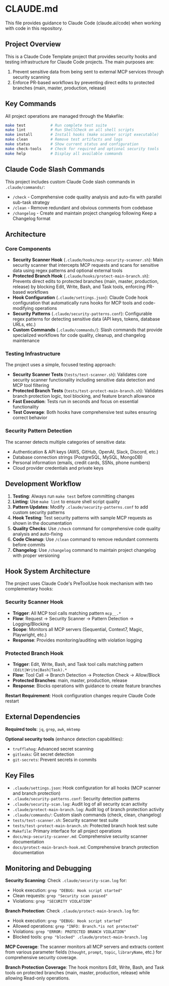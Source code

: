 # CLAUDE.md

This file provides guidance to Claude Code (claude.ai/code) when working with code in this repository.

## Project Overview

This is a Claude Code Template project that provides security hooks and testing infrastructure for Claude Code projects. The main purposes are:
1. Prevent sensitive data from being sent to external MCP services through security scanning
2. Enforce PR-based workflows by preventing direct edits to protected branches (main, master, production, release)

## Key Commands

All project operations are managed through the Makefile:

```bash
make test           # Run complete test suite
make lint           # Run ShellCheck on all shell scripts
make install        # Install hooks (make scanner script executable)
make clean          # Remove test artifacts and logs
make status         # Show current status and configuration
make check-tools    # Check for required and optional security tools
make help           # Display all available commands
```

## Claude Code Slash Commands

This project includes custom Claude Code slash commands in `.claude/commands/`:

- `/check` - Comprehensive code quality analysis and auto-fix with parallel sub-task strategy
- `/clean` - Remove redundant and obvious comments from codebase  
- `/changelog` - Create and maintain project changelog following Keep a Changelog format

## Architecture

### Core Components

- **Security Scanner Hook** (`.claude/hooks/mcp-security-scanner.sh`): Main security scanner that intercepts MCP requests and scans for sensitive data using regex patterns and optional external tools
- **Protected Branch Hook** (`.claude/hooks/protect-main-branch.sh`): Prevents direct edits to protected branches (main, master, production, release) by blocking Edit, Write, Bash, and Task tools, enforcing PR-based workflows
- **Hook Configuration** (`.claude/settings.json`): Claude Code hook configuration that automatically runs hooks for MCP tools and code-modifying operations
- **Security Patterns** (`.claude/security-patterns.conf`): Configurable regex patterns for detecting sensitive data (API keys, tokens, database URLs, etc.)
- **Custom Commands** (`.claude/commands/`): Slash commands that provide specialized workflows for code quality, cleanup, and changelog maintenance

### Testing Infrastructure

The project uses a simple, focused testing approach:

- **Security Scanner Tests** (`tests/test-scanner.sh`): Validates core security scanner functionality including sensitive data detection and MCP tool filtering
- **Protected Branch Tests** (`tests/test-protect-main-branch.sh`): Validates branch protection logic, tool blocking, and feature branch allowance
- **Fast Execution**: Tests run in seconds and focus on essential functionality
- **Test Coverage**: Both hooks have comprehensive test suites ensuring correct behavior

### Security Pattern Detection

The scanner detects multiple categories of sensitive data:

- Authentication & API keys (AWS, GitHub, OpenAI, Slack, Discord, etc.)
- Database connection strings (PostgreSQL, MySQL, MongoDB)
- Personal information (emails, credit cards, SSNs, phone numbers)
- Cloud provider credentials and private keys

## Development Workflow

1. **Testing**: Always run `make test` before committing changes
2. **Linting**: Use `make lint` to ensure shell script quality
3. **Pattern Updates**: Modify `.claude/security-patterns.conf` to add custom security patterns
4. **Hook Testing**: Test security patterns with sample MCP requests as shown in the documentation
5. **Quality Checks**: Use `/check` command for comprehensive code quality analysis and auto-fixing
6. **Code Cleanup**: Use `/clean` command to remove redundant comments before commits
7. **Changelog**: Use `/changelog` command to maintain project changelog with proper versioning

## Hook System Architecture

The project uses Claude Code's PreToolUse hook mechanism with two complementary hooks:

### Security Scanner Hook
- **Trigger**: All MCP tool calls matching pattern `mcp__.*`
- **Flow**: Request → Security Scanner → Pattern Detection → Logging/Blocking
- **Scope**: Monitors all MCP servers (Sequential, Context7, Magic, Playwright, etc.)
- **Response**: Provides monitoring/auditing with violation logging

### Protected Branch Hook
- **Trigger**: Edit, Write, Bash, and Task tool calls matching pattern `(Edit|Write|Bash|Task).*`
- **Flow**: Tool Call → Branch Detection → Protection Check → Allow/Block
- **Protected Branches**: main, master, production, release
- **Response**: Blocks operations with guidance to create feature branches

**Restart Requirement**: Hook configuration changes require Claude Code restart

## External Dependencies

**Required tools**: `jq`, `grep`, `awk`, `mktemp`

**Optional security tools** (enhance detection capabilities):

- `trufflehog`: Advanced secret scanning
- `gitleaks`: Git secret detection  
- `git-secrets`: Prevent secrets in commits

## Key Files

- `.claude/settings.json`: Hook configuration for all hooks (MCP scanner and branch protection)
- `.claude/security-patterns.conf`: Security detection patterns
- `.claude/security-scan.log`: Audit log of all security scan activity
- `.claude/protect-main-branch.log`: Audit log of branch protection activity
- `.claude/commands/`: Custom slash commands (check, clean, changelog)
- `tests/test-scanner.sh`: Security scanner test suite
- `tests/test-protect-main-branch.sh`: Protected branch hook test suite
- `Makefile`: Primary interface for all project operations
- `docs/mcp-security-scanner.md`: Comprehensive security scanner documentation
- `docs/protect-main-branch-hook.md`: Comprehensive branch protection documentation

## Monitoring and Debugging

**Security Scanning**: Check `.claude/security-scan.log` for:
- Hook execution: `grep "DEBUG: Hook script started"`
- Clean requests: `grep "Security scan passed"`
- Violations: `grep "SECURITY VIOLATION"`

**Branch Protection**: Check `.claude/protect-main-branch.log` for:
- Hook execution: `grep "DEBUG: Hook script started"`
- Allowed operations: `grep "INFO: Branch.*is not protected"`
- Violations: `grep "ERROR: PROTECTED BRANCH VIOLATION"`
- Blocked tools: `grep "blocked" .claude/protect-main-branch.log`

**MCP Coverage**: The scanner monitors all MCP servers and extracts content from various parameter fields (`thought`, `prompt`, `topic`, `libraryName`, etc.) for comprehensive security coverage.

**Branch Protection Coverage**: The hook monitors Edit, Write, Bash, and Task tools on protected branches (main, master, production, release) while allowing Read-only operations.
